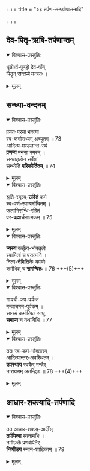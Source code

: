 +++
title = "०३ तर्पण-सन्ध्योपासनादि"

+++
## देव-पितृ-ऋषि-तर्पणान्तम्
<details open><summary>विश्वास-प्रस्तुतिः</summary>

धृतोर्ध्व-पुण्ड्रो देव-र्षीन्  
पितॄन् **सन्तर्प्य** मन्त्रतः ।  
</details>

<details><summary>मूलम्</summary>

धृतोर्ध्वपुण्ड्रो देवर्षीन् पितॄन् सन्तर्प्य मन्त्रतः ।  
</details>

## सन्ध्या-वन्दनम्
<details open><summary>विश्वास-प्रस्तुतिः</summary>

प्रयतः परया भक्त्या  
स्व-कर्माराध्यम् अच्युतम् ॥ 73  
आदित्य-मण्डलान्त-स्थं  
**प्रणम्य** मनसा स्मरन् ।  
सन्धातृत्वेन सर्वेषां  
सन्ध्येति **परिकीर्तितम्** ॥ 74
</details>

<details><summary>मूलम्</summary>

प्रयतः परया भक्त्या स्वकर्माराध्यमच्युतम् ॥ 73  
आदित्यमण्डलान्तस्थं प्रणम्य मनसा स्मरन् ।  
सन्धातृत्वेन सर्वेषां सन्ध्येति परिकीर्तितम् ॥ 74
</details>


<details open><summary>विश्वास-प्रस्तुतिः</summary>

श्रुति-स्मृत्य्-**उदितं** कर्म   
स्व-वर्ण-स्वाश्रमोचितम् ।  
फलाभिसन्धि-रहितं  
पर-ब्रह्मार्चनात्मकम् ॥  75
</details>

<details><summary>मूलम्</summary>

श्रुतिस्मृत्युदितं सर्वं स्ववर्णस्वाश्रमोचितम् ।  
फलाभिसन्धिरहितं परब्रह्मार्चनात्मकम् ॥ 75
</details>


<details open><summary>विश्वास-प्रस्तुतिः</summary>

**न्यस्य** कर्तृत्व-भोक्तृत्वे  
स्वामित्वं च परात्मनि ।  
नित्य-नैमित्तिकैः काम्यैः  
कर्मभिश् च **समन्वितः** ॥ 76 +++(5)+++
</details>

<details><summary>मूलम्</summary>

न्यस्य कर्तृत्वभोक्तृत्वे स्वामित्वं च परात्मनि ।  
नित्यनैमित्तिकैः काम्यैः कर्मभिश्च समन्वितः ॥ 76
</details>


<details open><summary>विश्वास-प्रस्तुतिः</summary>

गायत्री-जप-पर्यन्तं  
मन्त्राचमन-पूर्वकम् ।  
सान्ध्यं कर्माखिलं साधु  
**समाप्य** च यथाविधि ॥ 77
</details>

<details><summary>मूलम्</summary>

गायत्रीजपपर्यन्तं मन्त्राचमनपूर्वकम् ।  
सान्ध्यं कर्माखिलं साधु समाप्य च यथाविधि ॥ 77
</details>


<details open><summary>विश्वास-प्रस्तुतिः</summary>

ततः स्व-कर्म-भोक्तारम्  
आदित्यान्तर्-अवस्थितम् ।  
**उपस्थाय** स्वकैर् मन्त्रैर्  
नारायणम् अतन्द्रितः ॥ 78 +++(4)+++
</details>

<details><summary>मूलम्</summary>

ततः स्वकर्मभोक्तारम् आदित्यान्तरवस्थितम् ।  
उपस्थाय स्वकैर्मन्त्रैः नारायणमतन्द्रितः ॥ 78
</details>

## आधार-शक्त्यादि-तर्पणादि
<details open><summary>विश्वास-प्रस्तुतिः</summary>

तत आधार-शक्त्य्-आदींस्  
**तर्पयित्वा** स्वनामभिः ।  
नमोऽन्तैः प्रणवोपेतैर्  
**निष्पीड्य** स्नान-शाटिकाम् ॥ 79
</details>

<details><summary>मूलम्</summary>

तत आधारशक्त्यादीन् तर्पयित्वा स्वनामभिः ।  
नमोन्तैः प्रणवोपेतैः निष्पीड्य स्नानशाटिकाम् ॥ 79
</details>
